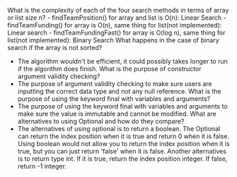 What is the complexity of each of the four search methods in terms of array or list size n?
    - findTeamPosition() for array and list is O(n): Linear Search
    - findTeamFunding() for array is O(n), same thing for list(not implemented): Linear search
    - findTeamFundingFast() for array is O(log n), same thing for list(not implemented): Binary Search
What happens in the case of binary search if the array is not sorted?
 - The algorithm wouldn't be efficient, it could possibly takes longer to run if the algorithm does finish.
What is the purpose of constructor argument validity checking?
 - The purpose of argument validity checking to make sure users are inputting the correct data type and not any null reference.
What is the purpose of using the keyword final with variables and arguments?
 - The purpose of using the keyword final with variables and arguments to make sure the value is immutable and cannot be modified.
What are alternatives to using Optional and how do they compare?
 - The alternatives of using optional is to return a boolean. The Optional can return the index position when it is true and return 0
 when it is false. Using boolean would not allow you to return the index position when it is true, but you can just return 'false' when it is false.
 Another alternatives is to return type int. If it is true, return the index position integer. If false, return -1 integer.
